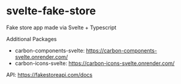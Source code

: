 # svelte-fake-store
Fake store app made via Svelte + Typescript

Additional Packages

* carbon-components-svelte: https://carbon-components-svelte.onrender.com/
* carbon-icons-svelte: https://carbon-icons-svelte.onrender.com/

API: https://fakestoreapi.com/docs
